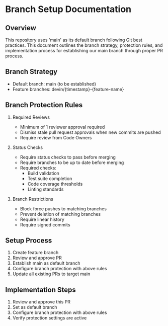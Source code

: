 # Branch Setup Documentation

## Overview
This repository uses 'main' as its default branch following Git best practices. This document outlines the branch strategy, protection rules, and implementation process for establishing our main branch through proper PR process.

## Branch Strategy
- Default branch: main (to be established)
- Feature branches: devin/{timestamp}-{feature-name}

## Branch Protection Rules

1. Required Reviews
   - Minimum of 1 reviewer approval required
   - Dismiss stale pull request approvals when new commits are pushed
   - Require review from Code Owners

2. Status Checks
   - Require status checks to pass before merging
   - Require branches to be up to date before merging
   - Required checks:
     - Build validation
     - Test suite completion
     - Code coverage thresholds
     - Linting standards

3. Branch Restrictions
   - Block force pushes to matching branches
   - Prevent deletion of matching branches
   - Require linear history
   - Require signed commits

## Setup Process
1. Create feature branch
2. Review and approve PR
3. Establish main as default branch
4. Configure branch protection with above rules
5. Update all existing PRs to target main

## Implementation Steps
1. Review and approve this PR
2. Set as default branch
3. Configure branch protection with above rules
4. Verify protection settings are active
